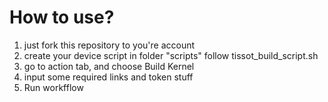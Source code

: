 # How to use? 
1. just fork this repository to you're account
2. create your device script in folder "scripts" follow tissot_build_script.sh 
3. go to action tab, and choose Build Kernel
4. input some required links and token stuff
5. Run workfflow 